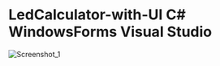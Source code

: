 # LedCalculator-with-UI С# WindowsForms Visual Studio
![Screenshot_1](https://user-images.githubusercontent.com/71102943/113521653-e3479e80-95ab-11eb-8a06-2b6794368833.png)
